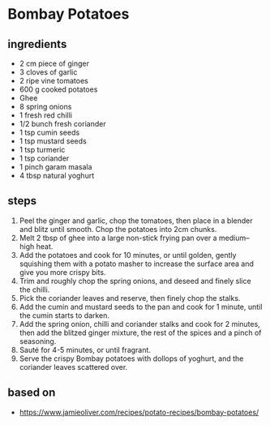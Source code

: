 # Bombay Potatoes

## ingredients

- 2 cm piece of ginger
- 3 cloves of garlic
- 2 ripe vine tomatoes
- 600 g cooked potatoes
- Ghee
- 8 spring onions
- 1 fresh red chilli
- 1/2 bunch fresh coriander
- 1 tsp cumin seeds
- 1 tsp mustard seeds
- 1 tsp turmeric
- 1 tsp coriander
- 1 pinch garam masala
- 4 tbsp natural yoghurt

## steps

1. Peel the ginger and garlic, chop the tomatoes, then place in a blender and blitz until smooth. Chop the potatoes into 2cm chunks.
2. Melt 2 tbsp of ghee into a large non-stick frying pan over a medium–high heat.
3. Add the potatoes and cook for 10 minutes, or until golden, gently squishing them with a potato masher to increase the surface area and give you more crispy bits.
4. Trim and roughly chop the spring onions, and deseed and finely slice the chilli.
5. Pick the coriander leaves and reserve, then finely chop the stalks.
6. Add the cumin and mustard seeds to the pan and cook for 1 minute, until the cumin starts to darken.
7. Add the spring onion, chilli and coriander stalks and cook for 2 minutes, then add the blitzed ginger mixture, the rest of the spices and a pinch of seasoning.
8. Sauté for 4-5 minutes, or until fragrant.
9. Serve the crispy Bombay potatoes with dollops of yoghurt, and the coriander leaves scattered over.

## based on

- https://www.jamieoliver.com/recipes/potato-recipes/bombay-potatoes/
